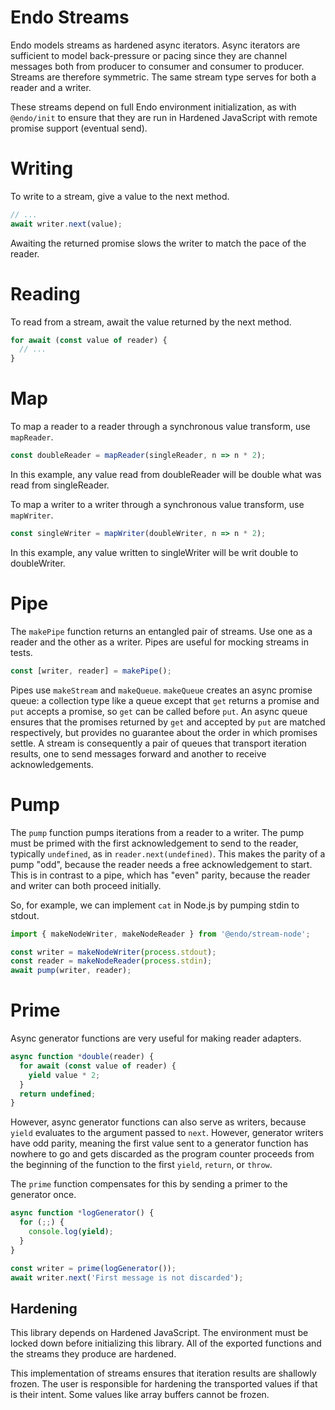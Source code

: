 # Endo Streams

Endo models streams as hardened async iterators.
Async iterators are sufficient to model back-pressure or pacing
since they are channel messages both from producer to consumer
and consumer to producer.
Streams are therefore symmetric.
The same stream type serves for both a reader and a writer.

These streams depend on full Endo environment initialization, as with `@endo/init`
to ensure that they are run in Hardened JavaScript with remote promise support
(eventual send).

# Writing

To write to a stream, give a value to the next method.

```js
// ...
await writer.next(value);
```

Awaiting the returned promise slows the writer to match the pace of the reader.

# Reading

To read from a stream, await the value returned by the next method.

```js
for await (const value of reader) {
  // ...
}
```

# Map

To map a reader to a reader through a synchronous value transform, use `mapReader`.

```js
const doubleReader = mapReader(singleReader, n => n * 2);
```

In this example, any value read from doubleReader will be double what was read
from singleReader.

To map a writer to a writer through a synchronous value transform, use
`mapWriter`.

```js
const singleWriter = mapWriter(doubleWriter, n => n * 2);
```

In this example, any value written to singleWriter will be writ double to
doubleWriter.

# Pipe

The `makePipe` function returns an entangled pair of streams.
Use one as a reader and the other as a writer.
Pipes are useful for mocking streams in tests.

```js
const [writer, reader] = makePipe();
```

Pipes use `makeStream` and `makeQueue`.
`makeQueue` creates an async promise queue: a collection type like a queue
except that `get` returns a promise and `put` accepts a promise, so `get` can
be called before `put`.
An async queue ensures that the promises returned by `get` and accepted by
`put` are matched respectively, but provides no guarantee about the order in
which promises settle.
A stream is consequently a pair of queues that transport iteration results,
one to send messages forward and another to receive acknowledgements.

# Pump

The `pump` function pumps iterations from a reader to a writer.
The pump must be primed with the first acknowledgement to send to the reader,
typically `undefined`, as in `reader.next(undefined)`.
This makes the parity of a pump "odd", because the reader needs a free
acknowledgement to start.
This is in contrast to a pipe, which has "even" parity, because the reader and
writer can both proceed initially.

So, for example, we can implement `cat` in Node.js by pumping stdin to stdout.

```js
import { makeNodeWriter, makeNodeReader } from '@endo/stream-node';

const writer = makeNodeWriter(process.stdout);
const reader = makeNodeReader(process.stdin);
await pump(writer, reader);
```

# Prime

Async generator functions are very useful for making reader adapters.

```js
async function *double(reader) {
  for await (const value of reader) {
    yield value * 2;
  }
  return undefined;
}
```

However, async generator functions can also serve as writers, because `yield`
evaluates to the argument passed to `next`.
However, generator writers have odd parity, meaning the first value sent to a
generator function has nowhere to go and gets discarded as the program counter
proceeds from the beginning of the function to the first `yield`, `return`, or
`throw`.

The `prime` function compensates for this by sending a primer to the generator
once.

```js
async function *logGenerator() {
  for (;;) {
    console.log(yield);
  }
}

const writer = prime(logGenerator());
await writer.next('First message is not discarded');
```

## Hardening

This library depends on Hardened JavaScript.
The environment must be locked down before initializing this library.
All of the exported functions and the streams they produce are hardened.

This implementation of streams ensures that iteration results are shallowly
frozen.
The user is responsible for hardening the transported values if that is their
intent.
Some values like array buffers cannot be frozen.
